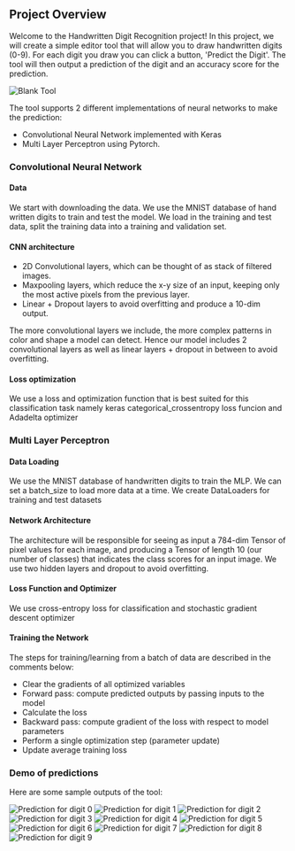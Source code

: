 [//]: # (Image References)

[image1]: ./images/predict_0.png "Prediction for digit 0"
[image2]: ./images/predict_1.png "Prediction for digit 1"
[image3]: ./images/predict_2.png "Prediction for digit 2"
[image4]: ./images/predict_3.png "Prediction for digit 3"
[image5]: ./images/predict_4.png "Prediction for digit 4"
[image6]: ./images/predict_5.png "Prediction for digit 5"
[image7]: ./images/predict_6.png "Prediction for digit 6"
[image8]: ./images/predict_7.png "Prediction for digit 7"
[image9]: ./images/predict_8.png "Prediction for digit 8"
[image10]: ./images/predict_9.png "Prediction for digit 9"
[image11]: ./images/blank_tool.png "Blank Tool"

## Project Overview

Welcome to the Handwritten Digit Recognition project! In this project, we will create a simple editor tool that will allow you to draw handwritten digits (0-9). For each digit you draw you can click a button, 'Predict the Digit'. The tool will then output a prediction of the digit and an accuracy score for the prediction. 

![Blank Tool][image11]

The tool supports 2 different implementations of neural networks to make the prediction:

* Convolutional Neural Network implemented with Keras 
* Multi Layer Perceptron using Pytorch. 

### Convolutional Neural Network

#### Data 
We start with downloading the data. We use the MNIST database of hand written digits to train and test the model. We load in the training and test data, split the training data into a training and validation set.

#### CNN architecture 
* 2D Convolutional layers, which can be thought of as stack of filtered images. 
* Maxpooling layers, which reduce the x-y size of an input, keeping only the most active pixels from the previous layer. 
* Linear + Dropout layers to avoid overfitting and produce a 10-dim output.

The more convolutional layers we include, the more complex patterns in color and shape a model can detect. Hence our model includes 2 convolutional layers as well as linear layers + dropout in between to avoid overfitting.

#### Loss optimization 
We use a loss and optimization function that is best suited for this classification task namely keras categorical_crossentropy loss funcion and Adadelta optimizer

### Multi Layer Perceptron

#### Data Loading
We use the MNIST database of handwritten digits to train the MLP. We can set a batch_size to load more data at a time. We create DataLoaders for training and test datasets

#### Network Architecture 
The architecture will be responsible for seeing as input a 784-dim Tensor of pixel values for each image, and producing a Tensor of length 10 (our number of classes) that indicates the class scores for an input image. We use two hidden layers and dropout to avoid overfitting.

#### Loss Function and Optimizer 
We use cross-entropy loss for classification and stochastic gradient descent optimizer  

#### Training the Network 
The steps for training/learning from a batch of data are described in the comments below:

* Clear the gradients of all optimized variables
* Forward pass: compute predicted outputs by passing inputs to the model
* Calculate the loss
* Backward pass: compute gradient of the loss with respect to model parameters
* Perform a single optimization step (parameter update)
* Update average training loss

### Demo of predictions

Here are some sample outputs of the tool:

![Prediction for digit 0][image1]
![Prediction for digit 1][image2]
![Prediction for digit 2][image3]
![Prediction for digit 3][image4]
![Prediction for digit 4][image5]
![Prediction for digit 5][image6]
![Prediction for digit 6][image7]
![Prediction for digit 7][image8]
![Prediction for digit 8][image9]
![Prediction for digit 9][image10]





